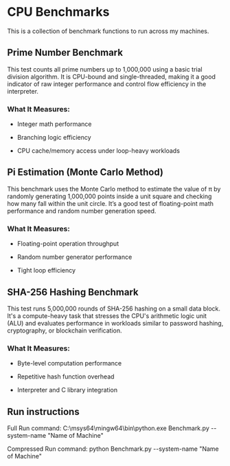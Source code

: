 # CPU Benchmarks
This is a collection of benchmark functions to run across my machines.  

## Prime Number Benchmark


This test counts all prime numbers up to 1,000,000 using a basic trial division algorithm. It is CPU-bound and single-threaded, making it a good indicator of raw integer performance and control flow efficiency in the interpreter.

### What It Measures:

- Integer math performance

- Branching logic efficiency

- CPU cache/memory access under loop-heavy workloads

## Pi Estimation (Monte Carlo Method)

This benchmark uses the Monte Carlo method to estimate the value of π by randomly generating 1,000,000 points inside a unit square and checking how many fall within the unit circle. It’s a good test of floating-point math performance and random number generation speed.

### What It Measures:

- Floating-point operation throughput

- Random number generator performance

- Tight loop efficiency

## SHA-256 Hashing Benchmark

This test runs 5,000,000 rounds of SHA-256 hashing on a small data block. It's a compute-heavy task that stresses the CPU's arithmetic logic unit (ALU) and evaluates performance in workloads similar to password hashing, cryptography, or blockchain verification.

### What It Measures:

- Byte-level computation performance

- Repetitive hash function overhead

- Interpreter and C library integration

## Run instructions
Full Run command: C:\msys64\mingw64\bin\python.exe Benchmark.py --system-name "Name of Machine"

Compressed Run command: python Benchmark.py --system-name "Name of Machine"